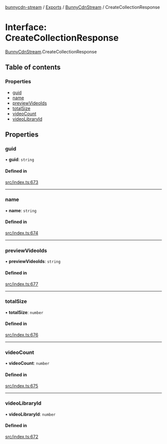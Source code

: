 [bunnycdn-stream](../README.md) / [Exports](../modules.md) / [BunnyCdnStream](../modules/BunnyCdnStream.md) / CreateCollectionResponse

# Interface: CreateCollectionResponse

[BunnyCdnStream](../modules/BunnyCdnStream.md).CreateCollectionResponse

## Table of contents

### Properties

- [guid](BunnyCdnStream.CreateCollectionResponse.md#guid)
- [name](BunnyCdnStream.CreateCollectionResponse.md#name)
- [previewVideoIds](BunnyCdnStream.CreateCollectionResponse.md#previewvideoids)
- [totalSize](BunnyCdnStream.CreateCollectionResponse.md#totalsize)
- [videoCount](BunnyCdnStream.CreateCollectionResponse.md#videocount)
- [videoLibraryId](BunnyCdnStream.CreateCollectionResponse.md#videolibraryid)

## Properties

### guid

• **guid**: `string`

#### Defined in

[src/index.ts:673](https://github.com/dan-online/bunnycdn-stream/blob/12e7bc0/src/index.ts#L673)

___

### name

• **name**: `string`

#### Defined in

[src/index.ts:674](https://github.com/dan-online/bunnycdn-stream/blob/12e7bc0/src/index.ts#L674)

___

### previewVideoIds

• **previewVideoIds**: `string`

#### Defined in

[src/index.ts:677](https://github.com/dan-online/bunnycdn-stream/blob/12e7bc0/src/index.ts#L677)

___

### totalSize

• **totalSize**: `number`

#### Defined in

[src/index.ts:676](https://github.com/dan-online/bunnycdn-stream/blob/12e7bc0/src/index.ts#L676)

___

### videoCount

• **videoCount**: `number`

#### Defined in

[src/index.ts:675](https://github.com/dan-online/bunnycdn-stream/blob/12e7bc0/src/index.ts#L675)

___

### videoLibraryId

• **videoLibraryId**: `number`

#### Defined in

[src/index.ts:672](https://github.com/dan-online/bunnycdn-stream/blob/12e7bc0/src/index.ts#L672)
